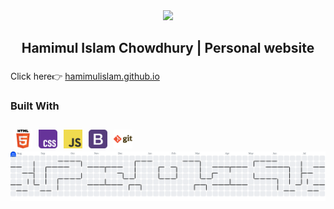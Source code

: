 <div align="center">
  <img height="150" src="https://media.giphy.com/media/M9gbBd9nbDrOTu1Mqx/giphy.gif"  />
</div>

###

<h2 align="center">Hamimul Islam Chowdhury | Personal website</h2>

###

Click here👉  [hamimulislam.github.io](https://hamimulislam.github.io)

###

<h3 align="left">Built With</h3>

###

<img src="https://raw.githubusercontent.com/github/explore/80688e429a7d4ef2fca1e82350fe8e3517d3494d/topics/html/html.png" alt="HTML" align="left" height="30px" style="padding: 5px;">
<img src="https://raw.githubusercontent.com/github/explore/80688e429a7d4ef2fca1e82350fe8e3517d3494d/topics/css/css.png" alt="CSS" align="left" height="30px" style="padding: 5px;">
<img src="https://raw.githubusercontent.com/github/explore/80688e429a7d4ef2fca1e82350fe8e3517d3494d/topics/javascript/javascript.png" alt="JavaScript" align="left" height="30px" style="padding: 5px;">
<img src="https://raw.githubusercontent.com/github/explore/80688e429a7d4ef2fca1e82350fe8e3517d3494d/topics/bootstrap/bootstrap.png" alt="Bootstrap" align="left" height="30px" style="padding: 5px;">
<img src="https://raw.githubusercontent.com/github/explore/80688e429a7d4ef2fca1e82350fe8e3517d3494d/topics/git/git.png" alt="Git" align="left" height="30px" style="padding: 5px;">
<br/>

###

<picture>
  <source media="(prefers-color-scheme: dark)" srcset="https://raw.githubusercontent.com/Hamimulislam/hamimulislam.github.io/output/pacman-contribution-graph-dark.svg">
  <source media="(prefers-color-scheme: light)" srcset="https://raw.githubusercontent.com/Hamimulislam/hamimulislam.github.io/output/pacman-contribution-graph.svg">
  <img alt="pacman contribution graph" src="https://raw.githubusercontent.com/Hamimulislam/hamimulislam.github.io/output/pacman-contribution-graph.svg">
</picture>

###